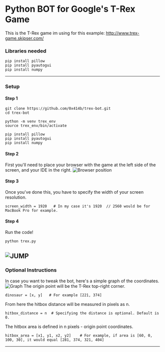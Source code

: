 # Python BOT for Google's T-Rex Game
This is the T-Rex game im using for this example:
http://www.trex-game.skipser.com/
### Libraries needed
```
pip install pillow
pip install pyautogui
pip install numpy
```
---
### Setup
#### Step 1
```
git clone https://github.com/0x414b/trex-bot.git
cd trex-bot

python -m venv trex_env
source trex_env/bin/activate

pip install pillow
pip install pyautogui
pip install numpy
```
#### Step 2
First you'll need to place your browser with the game at the left side of the screen,
and your IDE in the right.
![Browser position](https://raw.githubusercontent.com/0x414b/trex-bot/master/browser_position.png)

#### Step 3
Once you've done this, you have to specify the width of your screen resolution.
```
screen_width = 1920   # In my case it's 1920  // 2560 would be for MacBook Pro for example.
```
#### Step 4
Run the code!
```
python trex.py
```
![JUMP](https://raw.githubusercontent.com/0x414b/trex-bot/master/trex.gif)
---
### Optional Instructions
In case you want to tweak the bot, here's a simple graph of the coordinates.
![Graph](https://raw.githubusercontent.com/0x414b/trex-bot/master/trex.PNG)
The origin point will be the T-Rex top-right corner.
```
dinosaur = [x, y]   # For example [221, 374]
```
From here the hitbox distance will be measured in pixels as n.
```
hitbox_distance = n  # Specifying the distance is optional. Default is 0.
```
The hitbox area is defined in n pixels - origin point coordinates.
```
hitbox_area = [x1, y1, x2, y2]    # For example, if area is [60, 0, 100, 30], it would equal [281, 374, 321, 404]
```
---
### 
